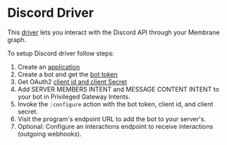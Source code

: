 # Discord Driver

This [driver](https://membrane.io) lets you interact with the Discord API through your Membrane graph.

To setup Discord driver follow steps:

1. Create an [application](https://discord.com/developers/applications)
1. Create a bot and get the [bot token](https://discord.com/developers/applications)
1. Get OAuth2 [client id and client Secret](https://discord.com/developers/applications)
1. Add SERVER MEMBERS INTENT and MESSAGE CONTENT INTENT to your bot in Privileged Gateway Intents.
1. Invoke the `:configure` action with the bot token, client id, and client secret.
1. Visit the program's endpoint URL to add the bot to your server's.
1. Optional: Configure an interactions endpoint to receive interactions (outgoing webhooks).
